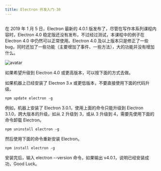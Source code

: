 ```yaml
---
title: Electron 开发入门-30
---
```

<article id="topicContainer" class="column_content"><h2 class="topic_title"></h2><div><p>在 2019 年 1 月 5 日，Electron 最新的 4.0.1 版发布了，尽管在写作本系列课程内容时，Electron 4.0 稳定版还没有发布，不过经过测试，本课程中的例子在 Electron 4.0 中仍然可以正常使用。Electron 4.0 及以上版本只是修正了一些 bug，同时还加了一些功能（主要增加了事件、一些方法），大的功能并没有增加什么。</p>
<p><img src="https://images.gitbook.cn/FhcdSyh54S_XjHCzpfpj-V_P41CJ" alt="avatar" /></p>
<p>如果希望升级到 Electron 4.0 或更高版本，可以按下面的方式去做。</p>
<p>如果机器上已经安装了 Electron 3.x 或更低版本，不要直接使用下面的代码升级。</p>
<pre><code>npm update electron -g
</code></pre>
<p>例如，机器上安装了 Electron 3.0.1，使用上面的命令只能升级到 Electron 3.1.0，跨大版本的升级，如从 2 升级到 3，或从 3 升级到 4，需要先使用下面的命令卸载 Electron。</p>
<pre><code>npm uninstall electron -g
</code></pre>
<p>然后使用下面的命令重新安装 Electron。</p>
<pre><code>npm install electron -g
</code></pre>
<p>安装完后，输入 electron --version 命令，如果输出 v4.0.1，说明已经安装成功，Good Luck。</p></div></article>
